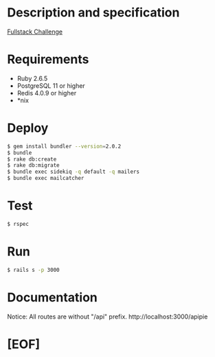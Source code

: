 # Description and specification

[Fullstack Challenge](http://bit.ly/fullstack_challenge)

# Requirements

  - Ruby 2.6.5
  - PostgreSQL 11 or higher
  - Redis 4.0.9 or higher
  - *nix
# Deploy
```sh
$ gem install bundler --version=2.0.2
$ bundle
$ rake db:create
$ rake db:migrate
$ bundle exec sidekiq -q default -q mailers
$ bundle exec mailcatcher
```
# Test
```sh
$ rspec
```
# Run
```sh
$ rails s -p 3000
```
# Documentation
Notice: All routes are without "/api" prefix.
http://localhost:3000/apipie
# [EOF]

